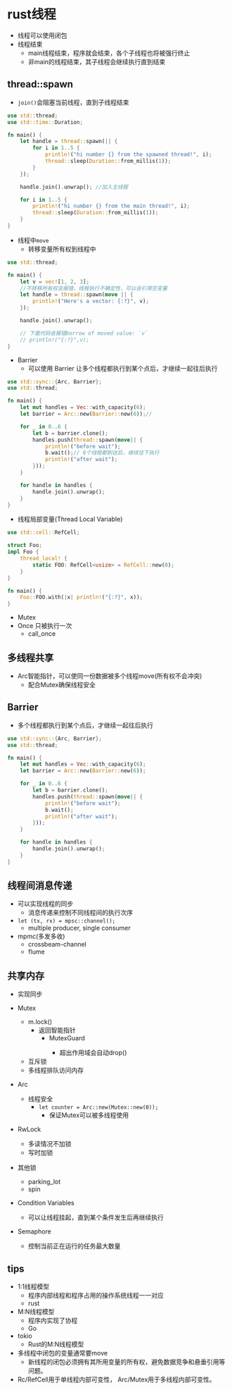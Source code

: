 # rust线程


+ 线程可以使用闭包
+ 线程结束
    + main线程结束，程序就会结束，各个子线程也将被强行终止
    + 非main的线程结束，其子线程会继续执行直到结束


## thread::spawn
+ `join()`会阻塞当前线程，直到子线程结束
```rust
use std::thread;
use std::time::Duration;

fn main() {
    let handle = thread::spawn(|| {
        for i in 1..5 {
            println!("hi number {} from the spawned thread!", i);
            thread::sleep(Duration::from_millis(1));
        }
    });

    handle.join().unwrap(); //加入主线程

    for i in 1..5 {
        println!("hi number {} from the main thread!", i);
        thread::sleep(Duration::from_millis(1));
    }
}
```

+ 线程中`move`
    + 转移变量所有权到线程中
```rust
use std::thread;

fn main() {
    let v = vec![1, 2, 3];
    //不转移所有权会报错，线程执行不确定性，可以会引用空变量
    let handle = thread::spawn(move || {
        println!("Here's a vector: {:?}", v);
    });

    handle.join().unwrap();

    // 下面代码会报错borrow of moved value: `v`
    // println!("{:?}",v);
}
```

+ Barrier
    + 可以使用 Barrier 让多个线程都执行到某个点后，才继续一起往后执行
```rust
use std::sync::{Arc, Barrier};
use std::thread;

fn main() {
    let mut handles = Vec::with_capacity(6);
    let barrier = Arc::new(Barrier::new(6));//

    for _ in 0..6 {
        let b = barrier.clone();
        handles.push(thread::spawn(move|| {
            println!("before wait");
            b.wait();// 6个线程都到达后，继续往下执行
            println!("after wait");
        }));
    }

    for handle in handles {
        handle.join().unwrap();
    }
}
```

+ 线程局部变量(Thread Local Variable)
```rust
use std::cell::RefCell;

struct Foo;
impl Foo {
    thread_local! {
        static FOO: RefCell<usize> = RefCell::new(0);
    }
}

fn main() {
    Foo::FOO.with(|x| println!("{:?}", x));
}
```
+ Mutex
+ Once 只被执行一次
    + call_once

## 多线程共享
+ Arc智能指针，可以使同一份数据被多个线程move(所有权不会冲突)
    + 配合Mutex确保线程安全





## Barrier
+ 多个线程都执行到某个点后，才继续一起往后执行
```rust
use std::sync::{Arc, Barrier};
use std::thread;

fn main() {
    let mut handles = Vec::with_capacity(6);
    let barrier = Arc::new(Barrier::new(6));

    for _ in 0..6 {
        let b = barrier.clone();
        handles.push(thread::spawn(move|| {
            println!("before wait");
            b.wait();
            println!("after wait");
        }));
    }

    for handle in handles {
        handle.join().unwrap();
    }
}
```

## 线程间消息传递
+ 可以实现线程的同步
    + 消息传递来控制不同线程间的执行次序
+ `let (tx, rx) = mpsc::channel();`
    + multiple producer, single consumer
+ mpmc(多发多收)
    + crossbeam-channel
    + flume

## 共享内存
+ 实现同步
+ Mutex<T>
    + m.lock()
        + 返回智能指针
            + MutexGuard<T>
                + 超出作用域会自动drop()
    + 互斥锁
    + 多线程排队访问内存
+ Arc<T>
    + 线程安全
        + `let counter = Arc::new(Mutex::new(0));`
            + 保证Mutex可以被多线程使用
+ RwLock
    + 多读情况不加锁
    + 写时加锁

+ 其他锁
    + parking_lot
    + spin

+ Condition Variables
    + 可以让线程挂起，直到某个条件发生后再继续执行

+ Semaphore
    + 控制当前正在运行的任务最大数量

## tips
+ 1:1线程模型
    + 程序内部线程和程序占用的操作系统线程一一对应
    + rust
+ M:N线程模型
    + 程序内实现了协程
    + Go
+ tokio
    + Rust的M:N线程模型
+ 多线程中闭包的变量通常要move
    + 新线程的闭包必须拥有其所用变量的所有权，避免数据竞争和悬垂引用等问题。
+ Rc<T>/RefCell<T>用于单线程内部可变性， Arc<T>/Mutex<T>用于多线程内部可变性。